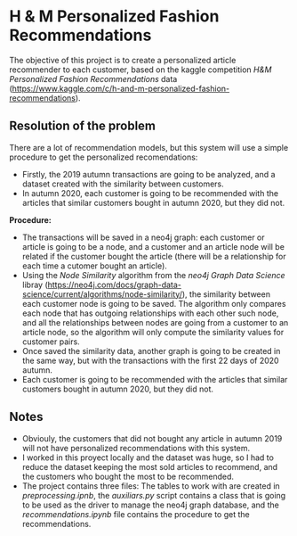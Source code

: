 # H & M Personalized Fashion Recommendations

The objective of this project is to create a personalized article recommender to each customer, based on the kaggle competition *H&M Personalized Fashion Recommendations* data (https://www.kaggle.com/c/h-and-m-personalized-fashion-recommendations).

## Resolution of the problem

There are a lot of recommendation models, but this system will use a simple procedure to get the personalized recomendations:
- Firstly, the 2019 autumn transactions are going to be analyzed, and a dataset created with the similarity between customers.
- In autumn 2020, each customer is going to be recommended with the articles that similar customers bought in autumn 2020, but they did not.

**Procedure:** 
- The transactions will be saved in a neo4j graph: each customer or article is going to be a node, and a customer and an article node will be related if the customer bought the article (there will be a relationship for each time a cutomer bought an article).
- Using the *Node Similarity* algorithm from the *neo4j Graph Data Science* libray (https://neo4j.com/docs/graph-data-science/current/algorithms/node-similarity/), the similarity between each customer node is going to be saved. The algorithm only compares each node that has outgoing relationships with each other such node, and all the relationships between nodes are going from a customer to an article node, so the algorithm will only compute the similarity values for customer pairs.
- Once saved the similarity data, another graph is going to be created in the same way, but with the transactions with the first 22 days of 2020 autumn. 
- Each customer is going to be recommended with the articles that similar customers bought in autumn 2020, but they did not.

## Notes
- Obviouly, the customers that did not bought any article in autumn 2019 will not have personalized recommendations with this system.
- I worked in this proyect locally and the dataset was huge, so I had to reduce the dataset keeping the most sold articles to recommend, and the customers who bought the most to be recommended.
- The project contains three files: The tables to work with are created in *preprocessing.ipnb*, the *auxiliars.py* script contains a class that is going to be used as the driver to manage the neo4j graph database, and the *recommendations.ipynb* file contains the procedure to get the recommendations.